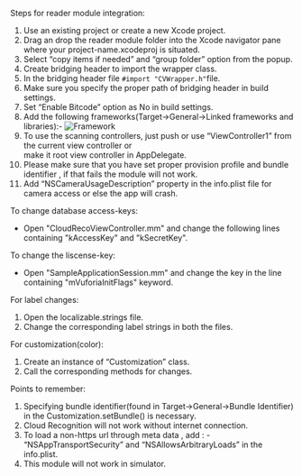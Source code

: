 Steps for reader module integration:
1. Use an existing project or create a new Xcode project.
2. Drag an drop the reader module folder into the Xcode navigator pane where your project-name.xcodeproj is situated.
3. Select “copy items if needed” and “group folder” option from the popup.
4. Create bridging header to import the wrapper class.
5. In the bridging header file `#import "CVWrapper.h"`file.
6. Make sure you specify the proper path of bridging header in build settings.
7. Set “Enable Bitcode” option as No in build settings.
8. Add the following frameworks(Target->General->Linked frameworks and libraries):- 
   ![Framework](https://user-images.githubusercontent.com/18722298/28993412-5de842f0-79d3-11e7-8f58-d3443ce05efd.png)
9. To use the scanning controllers, just push or use “ViewController1” from the current view controller or  
make it root view controller in AppDelegate.
10. Please make sure that you have set proper provision profile and bundle identifier , if that fails the module will not work.
11. Add “NSCameraUsageDescription” property in the info.plist file for camera access or else the app will crash.

To change database access-keys:
   - Open "CloudRecoViewController.mm" and change the following lines containing "kAccessKey" and "kSecretKey".

To change the liscense-key:
   - Open "SampleApplicationSession.mm" and change the key in the line containing "mVuforiaInitFlags" keyword. 
   
For label changes:
1. Open the localizable.strings file.
2. Change the corresponding label strings in both the files.

For customization(color):
1. Create an instance of “Customization” class.
2. Call the corresponding methods for changes.

Points to remember:
1. Specifying bundle identifier(found in Target->General->Bundle Identifier)  in the Customization.setBundle() is necessary.
2. Cloud Recognition will not work without internet connection.
3. To load a non-https url through meta data , add : - “NSAppTransportSecurity”  and  “NSAllowsArbitraryLoads” in the info.plist. 
4. This module will not work in simulator.

